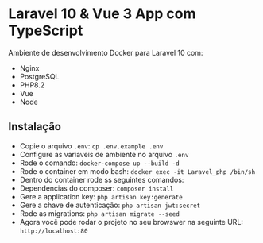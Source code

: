 # Laravel 10 & Vue 3 App com TypeScript

Ambiente de desenvolvimento Docker para Laravel 10 com:

- Nginx
- PostgreSQL
- PHP8.2
- Vue
- Node

## Instalação

- Copie o arquivo `.env`: `cp .env.example .env`
- Configure as variaveis de ambiente no arquivo `.env`
- Rode o comando: `docker-compose up --build -d`
- Rode o container em modo bash: `docker exec -it Laravel_php /bin/sh`
- Dentro do container rode ss seguintes comandos:
- Dependencias do composer: `composer install`
- Gere a application key: `php artisan key:generate`
- Gere a chave de autenticação: `php artisan jwt:secret`
- Rode as migrations: `php artisan migrate --seed`
- Agora você pode rodar o projeto no seu browswer na seguinte URL: `http://localhost:80`



